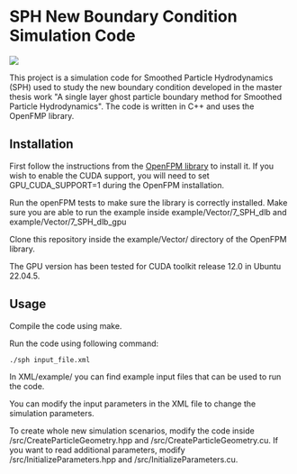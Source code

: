 # SPH New Boundary Condition Simulation Code
![](Header.gif)

This project is a simulation code for Smoothed Particle Hydrodynamics (SPH) used to study the new boundary condition developed in the master thesis work "A single layer ghost particle boundary method for Smoothed Particle Hydrodynamics". The code is written in C++ and uses the OpenFMP library.

## Installation
First follow the instructions from the [OpenFPM library](https://openfpm.mpi-cbg.de/building/) to install it. If you wish to enable the CUDA support, you will need to set GPU_CUDA_SUPPORT=1 during the OpenFPM installation. 

Run the openFPM tests to make sure the library is correctly installed. Make sure you are able to run the example inside example/Vector/7_SPH_dlb and  example/Vector/7_SPH_dlb_gpu

Clone this repository inside the example/Vector/ directory of the OpenFPM library. 

The GPU version has been tested for CUDA toolkit release 12.0 in Ubuntu 22.04.5.

## Usage
Compile the code using make.

Run the code using following command:

```bash
./sph input_file.xml
```

In XML/example/ you can find example input files that can be used to run the code.

You can modify the input parameters in the XML file to change the simulation parameters.

To create whole new simulation scenarios, modify the code inside /src/CreateParticleGeometry.hpp and /src/CreateParticleGeometry.cu. If you want to read additional parameters, modify /src/InitializeParameters.hpp and /src/InitializeParameters.cu.

